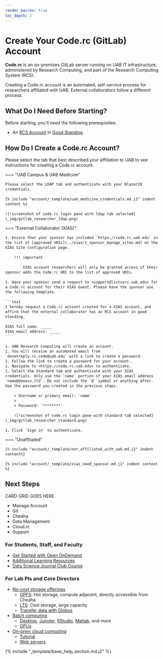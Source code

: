 ```yaml
---
render_macros: true
toc_depth: 2
---
```


# Create Your Code.rc (GitLab) Account

**Code.rc** is an on-premises GitLab server running on UAB IT infrastructure, administered by Research Computing, and part of the Research Computing System (RCS).

Creating a Code.rc account is an automated, self-service process for researchers affiliated with UAB. External collaborators follow a different process.

## What Do I Need Before Starting?

Before starting, you'll need the following prerequisites.

- An [RCS Account](../rcs/index.md) in [Good Standing](../rcs/status.md#what-are-the-possible-statuses-good-standing-ok).

## How Do I Create a Code.rc Account?

Please select the tab that best described your affiliation to UAB to see instructions for creating a Code.rc account.

<!-- markdownlint-disable MD046 -->
=== "UAB Campus & UAB Medicine"

    Please select the LDAP tab and authenticate with your BlazerID credentials.

    {% include "account/_template/uab_medicine_credentials.md.j2" indent content %}

    ![!screenshot of code.rc login pane with ldap tab selected](_img/gitlab_researcher_ldap.png)

=== "External Collaborator (XIAS)"

    1. Ensure that your sponsor has included `https://code.rc.uab.edu` in the list of [approved URIs](../xias/1_sponsor_manage_sites.md) on the XIAS Site configuration page.

        !!! important

            XIAS account researchers will only be granted access if their sponsor adds the Code.rc URI to the list of approved URIs.

    1. Have your sponsor send a request to <support@listserv.uab.edu> for a Code.rc account for their XIAS Guest. Please have the sponsor use the following template.

    ```text
    I hereby request a Code.rc account created for a XIAS account, and affirm that the external collaborator has an RCS account in good standing.

    XIAS full name: _____
    XIAS email address: _____
    ```

    1. UAB Research Computing will create an account.
    1. You will receive an automated email from `donotreply.rc.code@uab.edu` with a link to create a password.
    1. Follow the link to create a password for your account.
    1. Navigate to <https://code.rc.uab.edu> to authenticate.
    1. Select the Standard tab and authenticate with your XIAS credentials. Only use the `name` portion of your XIAS email address `name@domain.tld`. Do not include the `@` symbol or anything after. Use the password you created in the previous steps.

        > Username or primary email: `name`
        >
        > Password: `********`

        ![!screenshot of code.rc login pane with standard tab selected](_img/gitlab_researcher_standard.png)

    1. Click `Sign in` to authenticate.

=== "Unaffiliated"

    {% include "account/_template/not_affiliated_with_uab.md.j2" indent content%}

    {% include "account/_template/xias_need_sponsor.md.j2" indent content %}
<!-- markdownlint-enable MD046 -->

## Next Steps

CARD GRID GOES HERE

- Manage Account
- Git
- Cheaha
- Data Management
- Cloud.rc
- Support

### For Students, Staff, and Faculty

- [Get Started with Open OnDemand](../../cheaha/open_ondemand/index.md)
- [Additional Learning Resources](../../education/training_resources.md)
- [Data Science Journal Club Course](../../education/courses.md#data-science-journal-club-course)

### For Lab PIs and Core Directors

- [No-cost storage offerings](../../data_management/index.md#what-type-of-storage-do-i-need)
    - [GPFS](../../data_management/index.md#what-shared-storage-solutions-are-available): Hot storage, compute adjacent, directly accessible from Cheaha
    - [LTS](../../data_management/lts/index.md): Cool storage, large capacity
    - [Transfer data with Globus](../../data_management/transfer/globus.md)
- [Batch computing](../../cheaha/slurm/introduction.md)
    - [Desktop](../../cheaha/open_ondemand/hpc_desktop.md), [Jupyter](../../cheaha/open_ondemand/ood_jupyter.md), [RStudio](../../cheaha/open_ondemand/ood_rstudio.md), [Matlab](../../cheaha/open_ondemand/ood_matlab.md), and more
    - [GPUs](../../cheaha/slurm/gpu.md)
- [On-prem cloud computing](../../uab_cloud/index.md)
    - [Tutorial](../../uab_cloud/tutorial/index.md)
    - [Web servers](../../uab_cloud/remote_access.md#make-instances-publicly-accessible-from-the-internet)

{% include "_template/base_help_section.md.j2" %}
